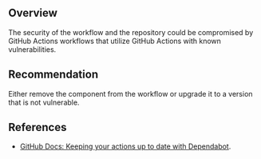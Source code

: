 ## Overview

The security of the workflow and the repository could be compromised by GitHub Actions workflows that utilize GitHub Actions with known vulnerabilities.

## Recommendation

Either remove the component from the workflow or upgrade it to a version that is not vulnerable.

## References

- [GitHub Docs: Keeping your actions up to date with Dependabot](https://docs.github.com/en/code-security/dependabot/working-with-dependabot/keeping-your-actions-up-to-date-with-dependabot).
